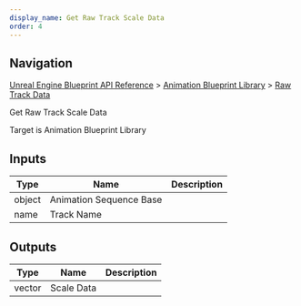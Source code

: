 ```yaml
---
display_name: Get Raw Track Scale Data
order: 4
---
```

## Navigation

[Unreal Engine Blueprint API Reference](https://dev.epicgames.com/documentation/en-us/unreal-engine/BlueprintAPI) > [Animation Blueprint Library](https://dev.epicgames.com/documentation/en-us/unreal-engine/BlueprintAPI/AnimationBlueprintLibrary) > [Raw Track Data](https://dev.epicgames.com/documentation/en-us/unreal-engine/BlueprintAPI/AnimationBlueprintLibrary/RawTrackData)

Get Raw Track Scale Data

Target is Animation Blueprint Library

## Inputs

| Type | Name | Description |
| --- | --- | --- |
| object | Animation Sequence Base |  |
| name | Track Name |  |

## Outputs

| Type | Name | Description |
| --- | --- | --- |
| vector | Scale Data |  |
